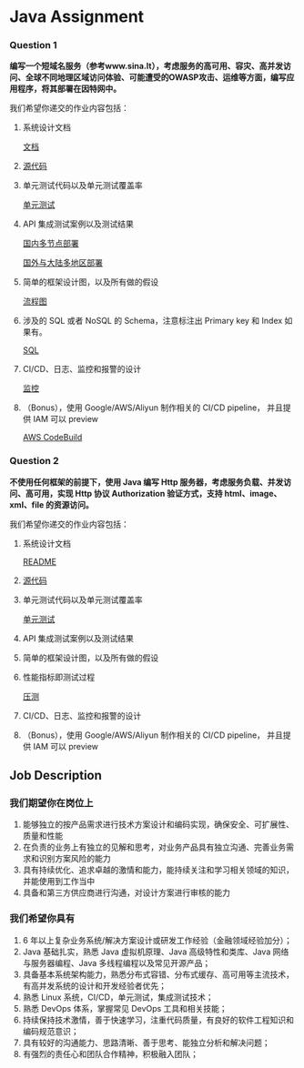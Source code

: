 # Java Assignment

### Question 1

**编写一个短域名服务（参考www.sina.lt），考虑服务的高可用、容灾、高并发访问、全球不同地理区域访问体验、可能遭受的OWASP攻击、运维等方面，编写应用程序，将其部署在因特网中。**

我们希望你递交的作业内容包括：

1. 系统设计文档

   [文档](./short-url/)

2. [源代码](./short-url)

3. 单元测试代码以及单元测试覆盖率

   [单元测试](./short-url/short-url-web/src/test/java/com/luman/shorturl)

4. API 集成测试案例以及测试结果

   [国内多节点部署](https://luman.work)

   [国外与大陆多地区部署](http://a.luman.work)

5. 简单的框架设计图，以及所有做的假设

   [流程图](./short-url#design)

6. 涉及的 SQL 或者 NoSQL 的 Schema，注意标注出 Primary key 和 Index 如果有。

   [SQL](short-url/short-url.sql)

7. CI/CD、日志、监控和报警的设计

   [监控](short-url#monitor)

8. （Bonus），使用 Google/AWS/Aliyun 制作相关的 CI/CD pipeline， 并且提供 IAM 可以 preview

   [AWS CodeBuild](short-url#pipeline)

### Question 2

**不使用任何框架的前提下，使用 Java 编写 Http 服务器，考虑服务负载、并发访问、高可用，实现 Http 协议 Authorization 验证方式，支持 html、image、xml、file 的资源访问。**

我们希望你递交的作业内容包括：

1. 系统设计文档

   [README](./http-server)

2. [源代码](./http-server)

3. 单元测试代码以及单元测试覆盖率

   [单元测试](./http-server/src/test/java)

4. API 集成测试案例以及测试结果

5. 简单的框架设计图，以及所有做的假设

6. 性能指标即测试过程

   [压测](./http-server#ab)

7. CI/CD、日志、监控和报警的设计

8. （Bonus），使用 Google/AWS/Aliyun 制作相关的 CI/CD pipeline， 并且提供 IAM 可以 preview

## Job Description

### 我们期望你在岗位上

1. 能够独立的按产品需求进行技术方案设计和编码实现，确保安全、可扩展性、质量和性能
2. 在负责的业务上有独立的见解和思考，对业务产品具有独立沟通、完善业务需求和识别方案风险的能力
3. 具有持续优化、追求卓越的激情和能力，能持续关注和学习相关领域的知识，并能使用到工作当中
4. 具备和第三方供应商进行沟通，对设计方案进行审核的能力

### 我们希望你具有

1. 6 年以上复杂业务系统/解决方案设计或研发工作经验（金融领域经验加分）；
2. Java 基础扎实，熟悉 Java 虚拟机原理、Java 高级特性和类库、Java 网络与服务器编程、Java 多线程编程以及常见开源产品；
3. 具备基本系统架构能力，熟悉分布式容错、分布式缓存、高可用等主流技术，有高并发系统的设计和开发经验者优先；
4. 熟悉 Linux 系统，CI/CD，单元测试，集成测试技术；
5. 熟悉 DevOps 体系，掌握常见 DevOps 工具和相关技能；
6. 持续保持技术激情，善于快速学习，注重代码质量，有良好的软件工程知识和编码规范意识；
7. 具有较好的沟通能力、思路清晰、善于思考、能独立分析和解决问题；
8. 有强烈的责任心和团队合作精神，积极融入团队；

